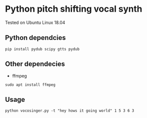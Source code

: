 # Python pitch shifting vocal synth 

Tested on Ubuntu Linux 18.04

## Python dependcies

`pip install pydub scipy gtts pydub`

## Other dependecies

- ffmpeg

`sudo apt install ffmpeg`

## Usage

`python vocosinger.py -t "hey hows it going world" 1 5 3 6 3`
